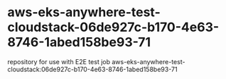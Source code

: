 # aws-eks-anywhere-test-cloudstack-06de927c-b170-4e63-8746-1abed158be93-71
repository for use with E2E test job aws-eks-anywhere-test-cloudstack:06de927c-b170-4e63-8746-1abed158be93-71
